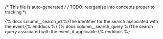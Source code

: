 /* This file is auto-generated */
/* TODO: reorganise into concepts proper to tracking */

{% docs column__search_id %}The identifier for the search associated with the event.{% enddocs %}
{% docs column__search_query %}The search query associated with the event, if applicable.{% enddocs %}
